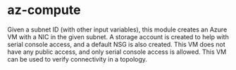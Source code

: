 # az-compute
Given a subnet ID (with other input variables), this module creates an Azure VM with a NIC in the given subnet. A storage account is created to help with serial console access, and a default NSG is also created. This VM does not have any public access, and only serial console access is allowed. This VM can be used to verify connectivity in a topology. 
